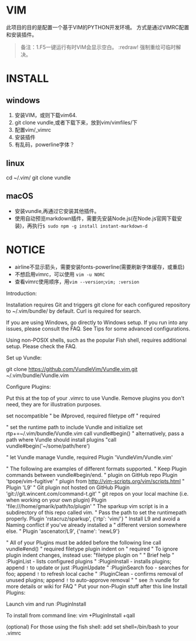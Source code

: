 # VIM
此项目的目的是配置一个基于VIM的PYTHON开发环境。
方式是通过VIMRC配置和安装插件。

>备注：1.F5一键运行有时VIM会显示空白。 :redraw! 强制重绘可临时解决。
# INSTALL
## windows
1. 安装VIM，或则下载vim64.
2. git clone vundle,或者下载下来，放到vim/vimfiles/下
3. 配置vim/_vimrc 
4. 安装插件
5. 有乱码，powerline字体？
## linux
cd ~/.vim/
git clone vundle
## macOS
- 安装vundle,再通过它安装其他插件。
- 使用自动预览markdown插件，需要先安装Node.js(在Node.js官网下载安装)，再执行`$ sudo npm -g install instant-markdown-d`
# NOTICE
- airline不显示箭头，需要安装fonts-powerline(需要刷新字体缓存，或重启)
- 不想启用vimrc，可以使用 `vim -u NORC`
- 查看vimrc使用顺序，用`vim --version`;`vim; :version`




Introduction:

Installation requires Git and triggers git clone for each configured repository to ~/.vim/bundle/ by default. Curl is required for search.

If you are using Windows, go directly to Windows setup. If you run into any issues, please consult the FAQ. See Tips for some advanced configurations.

Using non-POSIX shells, such as the popular Fish shell, requires additional setup. Please check the FAQ.

Set up Vundle:

git clone https://github.com/VundleVim/Vundle.vim.git ~/.vim/bundle/Vundle.vim

Configure Plugins:

Put this at the top of your .vimrc to use Vundle. Remove plugins you don't need, they are for illustration purposes.

set nocompatible              " be iMproved, required
filetype off                  " required

" set the runtime path to include Vundle and initialize
set rtp+=~/.vim/bundle/Vundle.vim
call vundle#begin()
" alternatively, pass a path where Vundle should install plugins
"call vundle#begin('~/some/path/here')

" let Vundle manage Vundle, required
Plugin 'VundleVim/Vundle.vim'

" The following are examples of different formats supported.
" Keep Plugin commands between vundle#begin/end.
" plugin on GitHub repo
Plugin 'tpope/vim-fugitive'
" plugin from http://vim-scripts.org/vim/scripts.html
" Plugin 'L9'
" Git plugin not hosted on GitHub
Plugin 'git://git.wincent.com/command-t.git'
" git repos on your local machine (i.e. when working on your own plugin)
Plugin 'file:///home/gmarik/path/to/plugin'
" The sparkup vim script is in a subdirectory of this repo called vim.
" Pass the path to set the runtimepath properly.
Plugin 'rstacruz/sparkup', {'rtp': 'vim/'}
" Install L9 and avoid a Naming conflict if you've already installed a
" different version somewhere else.
" Plugin 'ascenator/L9', {'name': 'newL9'}

" All of your Plugins must be added before the following line
call vundle#end()            " required
filetype plugin indent on    " required
" To ignore plugin indent changes, instead use:
"filetype plugin on
"
" Brief help
" :PluginList       - lists configured plugins
" :PluginInstall    - installs plugins; append `!` to update or just :PluginUpdate
" :PluginSearch foo - searches for foo; append `!` to refresh local cache
" :PluginClean      - confirms removal of unused plugins; append `!` to auto-approve removal
"
" see :h vundle for more details or wiki for FAQ
" Put your non-Plugin stuff after this line
Install Plugins:

Launch vim and run :PluginInstall

To install from command line: vim +PluginInstall +qall

(optional) For those using the fish shell: add set shell=/bin/bash to your .vimrc
